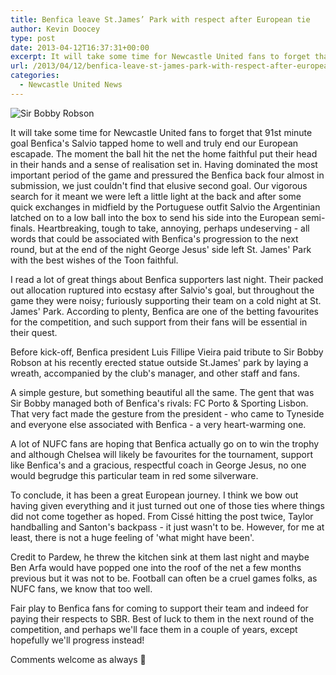 ```yaml
---
title: Benfica leave St.James’ Park with respect after European tie
author: Kevin Doocey
type: post
date: 2013-04-12T16:37:31+00:00
excerpt: It will take some time for Newcastle United fans to forget that 91st minute goal Salvio tapped home to well and truly end our European escapade. The moment the ball hit the net the..
url: /2013/04/12/benfica-leave-st-james-park-with-respect-after-european-tie/
categories:
  - Newcastle United News
---
```


![Sir Bobby Robson](https://www.tynetime.com/wp-content/uploads/2013/04/Benfica-St.James-Park.jpg "Benfica - Fans, staff and manager pay tribute to Sir Bobby")

It will take some time for Newcastle United fans to forget that 91st minute goal Benfica's Salvio tapped home to well and truly end our European escapade. The moment the ball hit the net the home faithful put their head in their hands and a sense of realisation set in. Having dominated the most important period of the game and pressured the Benfica back four almost in submission, we just couldn't find that elusive second goal. Our vigorous search for it meant we were left a little light at the back and after some quick exchanges in midfield by the Portuguese outfit Salvio the Argentinian latched on to a low ball into the box to send his side into the European semi-finals. Heartbreaking, tough to take, annoying, perhaps undeserving - all words that could be associated with Benfica's progression to the next round, but at the end of the night George Jesus' side left St. James' Park with the best wishes of the Toon faithful.

I read a lot of great things about Benfica supporters last night. Their packed out allocation ruptured into ecstasy after Salvio's goal, but throughout the game they were noisy; furiously supporting their team on a cold night at St. James' Park. According to plenty, Benfica are one of the betting favourites for the competition, and such support from their fans will be essential in their quest.

Before kick-off, Benfica president Luis Fillipe Vieira paid tribute to Sir Bobby Robson at his recently erected statue outside St.James' park by laying a wreath, accompanied by the club's manager, and other staff and fans.

A simple gesture, but something beautiful all the same. The gent that was Sir Bobby managed both of Benfica's rivals: FC Porto & Sporting Lisbon. That very fact made the gesture from the president - who came to Tyneside and everyone else associated with Benfica - a very heart-warming one.

A lot of NUFC fans are hoping that Benfica actually go on to win the trophy and although Chelsea will likely be favourites for the tournament, support like Benfica's and a gracious, respectful coach in George Jesus, no one would begrudge this particular team in red some silverware.

To conclude, it has been a great European journey. I think we bow out having given everything and it just turned out one of those ties where things did not come together as hoped. From Cissé hitting the post twice, Taylor handballing and Santon's backpass - it just wasn't to be. However, for me at least, there is not a huge feeling of 'what might have been'.

Credit to Pardew, he threw the kitchen sink at them last night and maybe Ben Arfa would have popped one into the roof of the net a few months previous but it was not to be. Football can often be a cruel games folks, as NUFC fans, we know that too well.

Fair play to Benfica fans for coming to support their team and indeed for paying their respects to SBR. Best of luck to them in the next round of the competition, and perhaps we'll face them in a couple of years, except hopefully we'll progress instead!

Comments welcome as always 🙂
